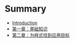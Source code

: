 # Summary

* [Introduction](README.md)
* [第一章：基础知识](ch/chapter1.md)
* [第二章：为样式找到应用目标](ch/chapter2.md)


